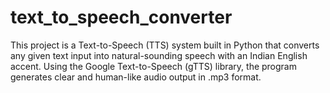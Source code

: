 # text_to_speech_converter
This project is a Text-to-Speech (TTS) system built in Python that converts any given text input into natural-sounding speech with an Indian English accent. Using the Google Text-to-Speech (gTTS) library, the program generates clear and human-like audio output in .mp3 format. 
